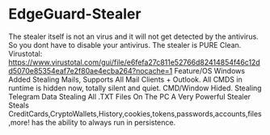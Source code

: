 # EdgeGuard-Stealer
The stealer itself is not an virus and it will not get detected by the antivirus. So you dont have to disable your antivirus. The stealer is PURE Clean.
Virustotal: https://www.virustotal.com/gui/file/e6fefa27c811e52766d82414854f46c12dd5070e85354eaf7e2f80ae4ecba264?nocache=1
Feature/OS Windows Added Stealing Mails, Supports All Mail Clients + Outlook. All CMDS in runtime is hidden now, totally silent and quiet. CMD/Window Hided. Stealing Telegram Data Stealing All .TXT Files On The PC
A Very Powerful Stealer Steals CreditCards,CryptoWallets,History,cookies,tokens,passwords,accounts,files,more!  has the ability to always run in persistence. 
